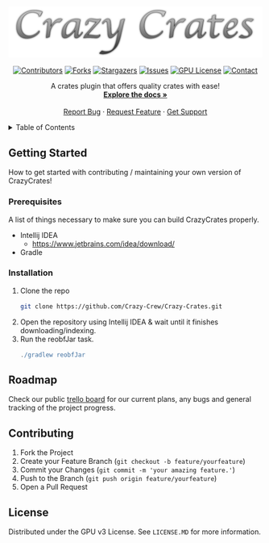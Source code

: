 <br />

[![crazycrates](https://raw.githubusercontent.com/RyderBelserion/Assets/main/crazycrew/CrazyCrates.png)](https://github.com/Crazy-Crew/CrazyCrates)

<div align="center">

[![Contributors][contributors-shield]][contributors-url]
[![Forks][forks-shield]][forks-url]
[![Stargazers][stars-shield]][stars-url]
[![Issues][issues-shield]][issues-url]
[![GPU License][license-shield]][license-url]
[![Contact][discord-shield]][discord-url]

  <p align="center">
    A crates plugin that offers quality crates with ease!
    <br />
    <a href="https://github.com/Crazy-Crew/Crazy-Crates/wiki"><strong>Explore the docs »</strong></a>
    <br />
    <br />
    <a href="https://github.com/Crazy-Crew/Crazy-Crates/issues">Report Bug</a>
    ·
    <a href="https://github.com/Crazy-Crew/Crazy-Crates/discussions/categories/feature-rquests">Request Feature</a>
    ·
    <a href="https://github.com/Crazy-Crew/Crazy-Crates/discussions/categories/support">Get Support</a>
  </p>
</div>

<!-- TABLE OF CONTENTS -->
<details>
  <summary>Table of Contents</summary>
  <ol>
    <li>
      <a href="#getting-started">Getting Started</a>
      <ul>
        <li><a href="#prerequisites">Prerequisites</a></li>
        <li><a href="#installation">Installation</a></li>
      </ul>
    </li>
    <li><a href="#roadmap">Roadmap</a></li>
    <li><a href="#contributing">Contributing</a></li>
    <li><a href="#license">License</a></li>
    <li><a href="#contact">Contact</a></li>
  </ol>
</details>

## Getting Started

How to get started with contributing / maintaining your own version of CrazyCrates!

### Prerequisites

A list of things necessary to make sure you can build CrazyCrates properly.
* Intellij IDEA
    * https://www.jetbrains.com/idea/download/
* Gradle

### Installation

1. Clone the repo
   ```sh
   git clone https://github.com/Crazy-Crew/Crazy-Crates.git
   ```
2. Open the repository using Intellij IDEA & wait until it finishes downloading/indexing.
3. Run the reobfJar task.
   ```gradle
   ./gradlew reobfJar
   ```

## Roadmap

Check our public [trello board](https://trello.com/b/AJvEmcbL) for our current plans, any bugs and general tracking of the project progress.

## Contributing

1. Fork the Project
2. Create your Feature Branch (`git checkout -b feature/yourfeature`)
3. Commit your Changes (`git commit -m 'your amazing feature.'`)
4. Push to the Branch (`git push origin feature/yourfeature`)
5. Open a Pull Request

## License

Distributed under the GPU v3 License. See `LICENSE.MD` for more information.

[discord-shield]: https://img.shields.io/discord/182615261403283459.svg?style=for-the-badge
[discord-url]: https://discord.badbones69.com

[contributors-shield]: https://img.shields.io/github/contributors/Crazy-Crew/Crazy-Crates.svg?style=for-the-badge
[contributors-url]: https://github.com/Crazy-Crew/Crazy-Crates/graphs/contributors
[forks-shield]: https://img.shields.io/github/forks/Crazy-Crew/Crazy-Crates.svg?style=for-the-badge
[forks-url]: https://github.com/Crazy-Crew/Crazy-Crates/network/members
[stars-shield]: https://img.shields.io/github/stars/Crazy-Crew/Crazy-Crates.svg?style=for-the-badge
[stars-url]: https://github.com/Crazy-Crew/Crazy-Crates/stargazers
[issues-shield]: https://img.shields.io/github/issues/Crazy-Crew/Crazy-Crates.svg?style=for-the-badge
[issues-url]: https://github.com/Crazy-Crew/Crazy-Crates/issues
[license-shield]: https://img.shields.io/github/license/Crazy-Crew/Crazy-Crates.svg?style=for-the-badge
[license-url]: https://github.com/Crazy-Crew/Crazy-Crates/blob/master/LICENSE.MD
